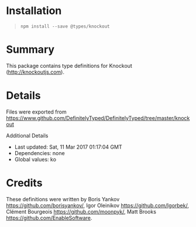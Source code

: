 # Installation
> `npm install --save @types/knockout`

# Summary
This package contains type definitions for Knockout (http://knockoutjs.com).

# Details
Files were exported from https://www.github.com/DefinitelyTyped/DefinitelyTyped/tree/master/knockout

Additional Details
 * Last updated: Sat, 11 Mar 2017 01:17:04 GMT
 * Dependencies: none
 * Global values: ko

# Credits
These definitions were written by Boris Yankov <https://github.com/borisyankov/>, Igor Oleinikov <https://github.com/Igorbek/>, Clément Bourgeois <https://github.com/moonpyk/>, Matt Brooks <https://github.com/EnableSoftware>.

